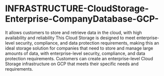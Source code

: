 # INFRASTRUCTURE-CloudStorage-Enterprise-CompanyDatabase-GCP-
It allows customers to store and retrieve data in the cloud, with high availability and reliability 
This Cloud Storage is designed to meet enterprise-level security, compliance, and data protection requirements, making this an ideal storage solution for companies that need to store and manage large amounts of data, with enterprise-level security, compliance, and data protection requirements. Customers can create an enterprise-level Cloud Storage infrastructure on GCP that meets their specific needs and requirements.
 
 
 
